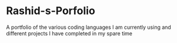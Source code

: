 # Rashid-s-Porfolio
A portfolio of the various coding languages I am currently using and different projects I have completed in my spare time
